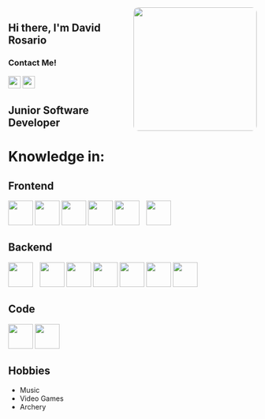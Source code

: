<img src="https://instagram.fhex4-1.fna.fbcdn.net/v/t51.2885-15/e35/76868004_1034950420195625_1162442271129988518_n.jpg?_nc_ht=instagram.fhex4-1.fna.fbcdn.net&_nc_cat=105&_nc_ohc=eQYMGQ_axdIAX9AML8A&tp=1&oh=6eb869b95ea5584f4dca5b6eed34384e&oe=602CDD62" width="250" style="border-radius:10px" align="right">

## Hi there, I'm David Rosario
### Contact Me!
<a href="https://www.linkedin.com/in/david-alberto-rosario-llaugel-60a53b1a1/"><img src="https://alianzaong.org.do/wp-content/uploads/2011/06/LinkedIn-Logo-500x500.png" width="25"></a>
<a href="mailto:darosario3d@gmail.com"><img src="https://logodownload.org/wp-content/uploads/2018/03/gmail-logo-16.png" height="25"></a>

## Junior Software Developer

# Knowledge in: 
## Frontend
<img src="https://upload.wikimedia.org/wikipedia/commons/thumb/9/99/Unofficial_JavaScript_logo_2.svg/1200px-Unofficial_JavaScript_logo_2.svg.png" height="50"> <img src="https://upload.wikimedia.org/wikipedia/commons/thumb/c/cf/Angular_full_color_logo.svg/1200px-Angular_full_color_logo.svg.png" height="50"> <img src="https://upload.wikimedia.org/wikipedia/commons/thumb/a/a7/React-icon.svg/1200px-React-icon.svg.png" height="50"> <img src="https://pbs.twimg.com/profile_images/532662364613525504/GN559Lfb_400x400.png" height="50"> <img src="https://upload.wikimedia.org/wikipedia/commons/thumb/b/b2/Bootstrap_logo.svg/1200px-Bootstrap_logo.svg.png" height="50"> <img src="https://tech.tribalyte.eu/wp-content/uploads/2018/05/ionic.png" height="50" style="margin-left:10px">



## Backend

<img src="https://blog.tech-fellow.net/content/images/size/w600/2018/01/aspnetcore.jpg" height="50" style="margin-right:10px">  <img src="https://b.marfeelcache.com/statics/i/ps/www.muylinux.com/wp-content/uploads/2019/01/mongodb.png?width=1200&enable=upscale" height="50"> <img src="https://www.gstatic.com/devrel-devsite/prod/v45f61267e22826169cf5d5f452882f7812c8cfb5f8b103a48c0d88727908b295/firebase/images/touchicon-180.png" height="50"> <img src="https://d2eip9sf3oo6c2.cloudfront.net/tags/images/000/000/256/full/nodejslogo.png" height="50"> <img src="https://camo.githubusercontent.com/568a6975cab79b6080552993ecaca802e530c086eb10344787a721962790d74b/68747470733a2f2f7265732e636c6f7564696e6172792e636f6d2f6672616e6369733934632f696d6167652f75706c6f61642f76313536333333363430312f6c6f676f2d61737365742e737667" height="50"> <img src="https://uploads.sitepoint.com/wp-content/uploads/2015/02/1423519219laravel-l-slant.png" height="50"> <img src="https://images-na.ssl-images-amazon.com/images/I/41QodfboFdL.png" height="50">

## Code
<img src="https://upload.wikimedia.org/wikipedia/commons/thumb/0/0d/C_Sharp_wordmark.svg/1200px-C_Sharp_wordmark.svg.png" height="50"> <img src="https://www.muylinux.com/wp-content/uploads/2020/03/java.png" height="50">

## Hobbies
* Music
* Video Games
* Archery 



